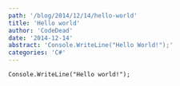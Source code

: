 ```yaml
---
path: '/blog/2014/12/14/hello-world'
title: 'Hello world'
author: 'CodeDead'
date: '2014-12-14'
abstract: 'Console.WriteLine("Hello World!");'
categories: 'C#'
---
```


`Console.WriteLine("Hello world!");`
